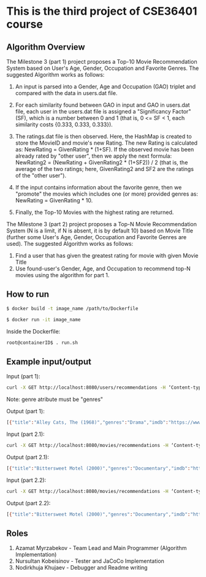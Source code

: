 # This is the third project of CSE36401 course

## Algorithm Overview

The Milestone 3 (part 1) project proposes a Top-10 Movie Recommendation System based on User's Age, Gender, Occupation and Favorite Genres.
The suggested Algorithm works as follows: 

1. An input is parsed into a Gender, Age and Occupation (GAO) triplet and compared with the data in users.dat file.

2. For each similarity found between GAO in input and GAO in users.dat file, each user in the users.dat file is assigned a "Significancy Factor" (SF), which is a number between 0 and 1 (that is, 0 <= SF < 1, each similarity costs {0.333, 0.333, 0.333}).

3. The ratings.dat file is then observed. Here, the HashMap is created to store the MovieID and movie's new Rating. The new Rating is calculated as: NewRating = GivenRating * (1+SF). If the observed movie has been already rated by "other user", then we apply the next formula: NewRating2 = (NewRating + GivenRating2 * (1+SF2)) / 2 (that is, the average of the two ratings; here, GivenRating2 and SF2 are the ratings of the "other user").

4. If the input contains information about the favorite genre, then we "promote" the movies which includes one (or more) provided genres as: NewRating = GivenRating * 10. 

5. Finally, the Top-10 Movies with the highest rating are returned.

The Milestone 3 (part 2) project proposes a Top-N Movie Recommendation System (N is a limit, if N is absent, it is by default 10) based on  Movie Title (further some User's Age, Gender, Occupation and Favorite Genres are used).
The suggested Algorithm works as follows: 

1. Find a user that has given the greatest rating for movie with given Movie Title
2. Use found-user's Gender, Age, and Occupation to recommend top-N movies using the algorithm for part 1.


## How to run

```sh
$ docker build -t image_name /path/to/Dockerfile
```
```sh
$ docker run -it image_name
```
Inside the Dockerfile:

```sh
root@containerID$ . run.sh
```


## Example input/output

Input (part 1): 

```sh
curl -X GET http://localhost:8080/users/recommendations -H ‘Content-type:application/json’ -d ‘{“gender”: “”, “age”: “15”, “occupation”: “”, “genres”: “Drama”}’
```
Note: genre atribute must be "genres"

Output (part 1):

```sh
[{"title":"Alley Cats, The (1968)","genres":"Drama","imdb":"https://www.imdb.com/title/tt0064006"},{"title":"Hate (Haine, La) (1995)","genres":"Drama","imdb":"https://www.imdb.com/title/tt0113247"},{"title":"Song of Freedom (1936)","genres":"Drama","imdb":"https://www.imdb.com/title/tt0028282"},{"title":"Schlafes Bruder (Brother of Sleep) (1995)","genres":"Drama","imdb":"https://www.imdb.com/title/tt0114354"},{"title":"One Little Indian (1973)","genres":"Comedy|Drama|Western","imdb":"https://www.imdb.com/title/tt0070481"},{"title":"World of Apu, The (Apur Sansar) (1959)","genres":"Drama","imdb":"https://www.imdb.com/title/tt0052572"},{"title":"Pather Panchali (1955)","genres":"Drama","imdb":"https://www.imdb.com/title/tt0048473"},{"title":"Paths of Glory (1957)","genres":"Drama|War","imdb":"https://www.imdb.com/title/tt0050825"},{"title":"City Lights (1931)","genres":"Comedy|Drama|Romance","imdb":"https://www.imdb.com/title/tt0021749"},{"title":"Lamerica (1994)","genres":"Drama","imdb":"https://www.imdb.com/title/tt0110299"}]

```

Input (part 2.1): 

```sh
curl -X GET http://localhost:8080/movies/recommendations -H ‘Content-type:application/json’ -d ‘{“title”: “Toy Story (1995)”, “limit”: 20}’
```

Output (part 2.1):

```sh
[{"title":"Bittersweet Motel (2000)","genres":"Documentary","imdb":"https://www.imdb.com/title/tt0168515"},{"title":"Song of Freedom (1936)","genres":"Drama","imdb":"https://www.imdb.com/title/tt0028282"},{"title":"One Little Indian (1973)","genres":"Comedy|Drama|Western","imdb":"https://www.imdb.com/title/tt0070481"},{"title":"Alley Cats, The (1968)","genres":"Drama","imdb":"https://www.imdb.com/title/tt0064006"},{"title":"Marcello Mastroianni: I Remember Yes, I Remember (1997)","genres":"Documentary","imdb":"https://www.imdb.com/title/tt0119614"},{"title":"Three Seasons (1999)","genres":"Drama","imdb":"https://www.imdb.com/title/tt0138874"},{"title":"Close Shave, A (1995)","genres":"Animation|Comedy|Thriller","imdb":"https://www.imdb.com/title/tt0112691"},{"title":"Firelight (1997)","genres":"Drama","imdb":"https://www.imdb.com/title/tt0119125"},{"title":"Tango Lesson, The (1997)","genres":"Romance","imdb":"https://www.imdb.com/title/tt0120275"},{"title":"Some Folks Call It a Sling Blade (1993)","genres":"Drama|Thriller","imdb":"https://www.imdb.com/title/tt0108181"},{"title":"White Christmas (1954)","genres":"Musical","imdb":"https://www.imdb.com/title/tt0047673"},{"title":"Sunset Blvd. (a.k.a. Sunset Boulevard) (1950)","genres":"Film-Noir","imdb":"https://www.imdb.com/title/tt0043014"},{"title":"Rebecca (1940)","genres":"Romance|Thriller","imdb":"https://www.imdb.com/title/tt0032976"},{"title":"Robin Hood (1973)","genres":"Animation|Children's","imdb":"https://www.imdb.com/title/tt0070608"},{"title":"Hunger, The (1983)","genres":"Horror","imdb":"https://www.imdb.com/title/tt0085701"},{"title":"Great Dictator, The (1940)","genres":"Comedy","imdb":"https://www.imdb.com/title/tt0032553"},{"title":"Prince of Egypt, The (1998)","genres":"Animation|Musical","imdb":"https://www.imdb.com/title/tt0120794"},{"title":"Bandits (1997)","genres":"Drama","imdb":"https://www.imdb.com/title/tt0118682"},{"title":"Love Jones (1997)","genres":"Romance","imdb":"https://www.imdb.com/title/tt0119572"},{"title":"March of the Wooden Soldiers (a.k.a. Laurel & Hardy in Toyland) (1934)","genres":"Comedy","imdb":"https://www.imdb.com/title/tt0024852"}]
```
Input (part 2.2): 


```sh
curl -X GET http://localhost:8080/movies/recommendations -H ‘Content-type:application/json’ -d ‘{“title”: “Toy Story (1995)”}’
```
Output (part 2.2):

```sh
[{"title":"Bittersweet Motel (2000)","genres":"Documentary","imdb":"https://www.imdb.com/title/tt0168515"},{"title":"Song of Freedom (1936)","genres":"Drama","imdb":"https://www.imdb.com/title/tt0028282"},{"title":"One Little Indian (1973)","genres":"Comedy|Drama|Western","imdb":"https://www.imdb.com/title/tt0070481"},{"title":"Alley Cats, The (1968)","genres":"Drama","imdb":"https://www.imdb.com/title/tt0064006"},{"title":"Marcello Mastroianni: I Remember Yes, I Remember (1997)","genres":"Documentary","imdb":"https://www.imdb.com/title/tt0119614"},{"title":"Three Seasons (1999)","genres":"Drama","imdb":"https://www.imdb.com/title/tt0138874"},{"title":"Close Shave, A (1995)","genres":"Animation|Comedy|Thriller","imdb":"https://www.imdb.com/title/tt0112691"},{"title":"Firelight (1997)","genres":"Drama","imdb":"https://www.imdb.com/title/tt0119125"},{"title":"Tango Lesson, The (1997)","genres":"Romance","imdb":"https://www.imdb.com/title/tt0120275"},{"title":"Some Folks Call It a Sling Blade (1993)","genres":"Drama|Thriller","imdb":"https://www.imdb.com/title/tt0108181"}]
```

## Roles

1. Azamat Myrzabekov - Team Lead and Main Programmer (Algorithm Implementation)
2. Nursultan Kobeisinov - Tester and JaCoCo Implementation
3. Nodirkhuja Khujaev - Debugger and Readme writing
